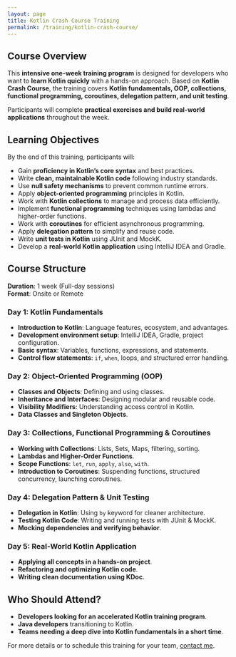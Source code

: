 ```yaml
---
layout: page
title: Kotlin Crash Course Training
permalink: /training/kotlin-crash-course/
---
```


## Course Overview
This **intensive one-week training program** is designed for developers who want to **learn Kotlin quickly** with a hands-on approach. Based on **Kotlin Crash Course**, the training covers **Kotlin fundamentals, OOP, collections, functional programming, coroutines, delegation pattern, and unit testing**.

Participants will complete **practical exercises and build real-world applications** throughout the week.

## Learning Objectives
By the end of this training, participants will:
- Gain **proficiency in Kotlin’s core syntax** and best practices.
- Write **clean, maintainable Kotlin code** following industry standards.
- Use **null safety mechanisms** to prevent common runtime errors.
- Apply **object-oriented programming** principles in Kotlin.
- Work with **Kotlin collections** to manage and process data efficiently.
- Implement **functional programming** techniques using lambdas and higher-order functions.
- Work with **coroutines** for efficient asynchronous programming.
- Apply **delegation pattern** to simplify and reuse code.
- Write **unit tests in Kotlin** using JUnit and MockK.
- Develop a **real-world Kotlin application** using IntelliJ IDEA and Gradle.

## Course Structure
**Duration**: 1 week (Full-day sessions)  
**Format**: Onsite or Remote

### **Day 1: Kotlin Fundamentals**
- **Introduction to Kotlin**: Language features, ecosystem, and advantages.
- **Development environment setup**: IntelliJ IDEA, Gradle, project configuration.
- **Basic syntax**: Variables, functions, expressions, and statements.
- **Control flow statements**: `if`, `when`, loops, and structured error handling.

### **Day 2: Object-Oriented Programming (OOP)**
- **Classes and Objects**: Defining and using classes.
- **Inheritance and Interfaces**: Designing modular and reusable code.
- **Visibility Modifiers**: Understanding access control in Kotlin.
- **Data Classes and Singleton Objects**.

### **Day 3: Collections, Functional Programming & Coroutines**
- **Working with Collections**: Lists, Sets, Maps, filtering, sorting.
- **Lambdas and Higher-Order Functions**.
- **Scope Functions**: `let`, `run`, `apply`, `also`, `with`.
- **Introduction to Coroutines**: Suspending functions, structured concurrency, launching coroutines.

### **Day 4: Delegation Pattern & Unit Testing**
- **Delegation in Kotlin**: Using `by` keyword for cleaner architecture.
- **Testing Kotlin Code**: Writing and running tests with JUnit & MockK.
- **Mocking dependencies and verifying behavior**.

### **Day 5: Real-World Kotlin Application**
- **Applying all concepts in a hands-on project**.
- **Refactoring and optimizing Kotlin code**.
- **Writing clean documentation using KDoc**.

## Who Should Attend?
- **Developers looking for an accelerated Kotlin training program**.
- **Java developers** transitioning to Kotlin.
- **Teams needing a deep dive into Kotlin fundamentals in a short time**.

For more details or to schedule this training for your team, [contact me](mailto:elenavanengelen@vintik.nl).
